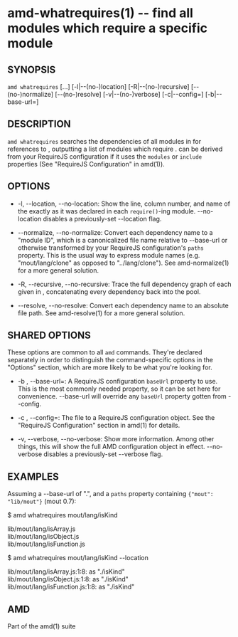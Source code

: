amd-whatrequires(1) -- find all modules which require a specific module
=======================================================================


SYNOPSIS
--------

`amd whatrequires` <module> [<pool>...] [-l|--(no-)location]
                   [-R|--(no-)recursive] [--(no-)normalize] [--(no-)resolve]
                   [-v|--(no-)verbose] [-c|--config=<path>]
                   [-b|--base-url=<url>]


DESCRIPTION
-----------

`amd whatrequires` searches the dependencies of all modules in <pool> for
references to <module>, outputting a list of modules which require <module>.
<pool> can be derived from your RequireJS configuration if it uses the
`modules` or `include` properties (See "RequireJS Configuration" in amd(1)).


OPTIONS
-------

* -l, --location, --no-location:
  Show the line, column number, and name of the <module> exactly as it was
  declared in each `require()`-ing module. --no-location disables a
  previously-set --location flag.

* --normalize, --no-normalize:
  Convert each dependency name to a "module ID", which is a canonicalized file
  name relative to --base-url or otherwise transformed by your RequireJS
  configuration's `paths` property. This is the usual way to express module
  names (e.g. "mout/lang/clone" as opposed to "../lang/clone"). See
  amd-normalize(1) for a more general solution.

* -R, --recursive, --no-recursive:
  Trace the full dependency graph of each <module> given in <pool>,
  concatenating every dependency back into the pool.

* --resolve, --no-resolve:
  Convert each dependency name to an absolute file path. See amd-resolve(1) for
  a more general solution.


SHARED OPTIONS
--------------

These options are common to all `amd` commands. They're declared separately in
order to distinguish the command-specific options in the "Options" section,
which are more likely to be what you're looking for.

* -b <path>, --base-url=<path>:
  A RequireJS configuration `baseUrl` property to use. This is the most
  commonly needed property, so it can be set here for convenience. --base-url
  will override any `baseUrl` property gotten from --config.

* -c <path>, --config=<path>:
  The file <path> to a RequireJS configuration object. See the "RequireJS
  Configuration" section in amd(1) for details.

* -v, --verbose, --no-verbose:
  Show more information. Among other things, this will show the full AMD
  configuration object in effect. --no-verbose disables a previously-set
  --verbose flag.


EXAMPLES
--------

Assuming a --base-url of ".", and a `paths` property containing `{"mout":
"lib/mout"}` (mout 0.7):

$ amd whatrequires mout/lang/isKind

lib/mout/lang/isArray.js<br>
lib/mout/lang/isObject.js<br>
lib/mout/lang/isFunction.js<br>

$ amd whatrequires mout/lang/isKind --location

lib/mout/lang/isArray.js:1:8: as "./isKind"<br>
lib/mout/lang/isObject.js:1:8: as "./isKind"<br>
lib/mout/lang/isFunction.js:1:8: as "./isKind"<br>


AMD
---

Part of the amd(1) suite
